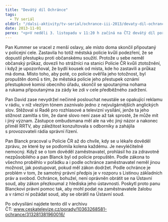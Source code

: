 ```yaml
---
title: "Devátý díl Ochránce"
tags:
  - TV seriál
oldUrl: "/dalsi-aktivity/tv-serial/ochrance-iii-2013/devaty-dil-ochrance-1/"
date: 2013-11-01
perex: "<p>V neděli 3. listopadu v 11:20 h začíná na ČT2 devátý díl pořadu Ochránce. První příběh se týká policejního násilí, které nakonec řešil až Evropský soud pro lidská práva. Na začátku druhého případu bylo vulgární slovo v reklamě a ve třetím čelí policista propuštění ze služebního poměru kvůli zdravotní nezpůsobilosti. Opakování tohoto dílu je na programu ČT2 ve středu 6. 11. ve 13:15 a další reprízy jsou pak zařazeny do vysílání ČT2 v neděli a úterý vždy po půlnoci.</p>"
---
```


<!-- imported from the old website -->

<p>Pan Kummer se vracel z menší oslavy, ale místo doma skončil připoutaný v policejní cele. Zastavila ho totiž městská policie kvůli podezření, že se dopustil přestupku proti občanskému soužití. Protože u sebe neměl občanský průkaz, dovezli ho strážníci na stanici Policie ČR kvůli ztotožnění, i když je upozorňoval, že bydlí kousek od místa, kde ho zastavili a průkaz má doma. Místo toho, aby poté, co policie ověřila jeho totožnost, byl propuštěn domů s tím, že městská policie jeho přestupek oznámí přestupkové komisi obecního úřadu, skončil se spoutanýma nohama a rukama připoutanýma za zády ke zdi v cele předběžného zadržení. </p><p>Pan David zase nevydržel nečinně poslouchat neustále se opakující reklamu v rádiu, v níž vlezlým tónem zaznívalo jedno z nejvulgárnějších anglických slov. Stěžoval si Radě pro rozhlasové a televizní vysílání, jenže ta jeho stížnost zamítla s tím, že dané slovo není zase až tak sprosté, že může mít i jiný význam. Zástupce ombudsmana měl ale na věc jiný názor a nakonec přiměl RRTV, aby záležitost konzultovala s odborníky a zahájila s provozovateli rádia správní řízení. </p><p>Pan Blanck pracoval u Policie ČR až do chvíle, kdy se u lékaře dověděl zprávu, ze které by se podlomila kolena každému. Je nevyléčitelně nemocný. Když se o tom dověděl zaměstnavatel, prohlásil ho za zdravotně nezpůsobilého a pan Blanck byl od policie propuštěn. Podle zákona to všechno proběhlo v pořádku a i podle ochránce zaměstnavatel neměl jinou možnost, jak postupovat, pokud měl zákon dodržet. Podle ochránce je problém v tom, že samotný právní předpis je v rozporu s Listinou základních práv a svobod. Ochránce, bohužel, není oprávněn obrátit se na Ústavní soud, aby zákon přezkoumal z hlediska jeho ústavnosti. Poskytl proto panu Blanckovi právní pomoc tak, aby mohl podat na zaměstnavatele žalobu a v rámci ní požádat soud, aby se obrátil na Ústavní soud. </p>Po odvysílání najdete tento díl v archivu ČT: <u><a href="http://www.ceskatelevize.cz/porady/10363268581-ochrance/313281381960016/" target="_blank">www.ceskatelevize.cz/porady/10363268581-ochrance/313281381960016/</a></u>
